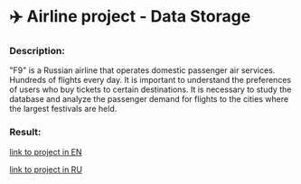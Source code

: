 # ✈️ Airline project - Data Storage

### Description:

"F9" is a Russian airline that operates domestic passenger air services. Hundreds of flights every day. It is important to understand the preferences of users who buy tickets to certain destinations. It is necessary to study the database and analyze the passenger demand for flights to the cities where the largest festivals are held.

### Result:

[link to project in EN](https://nbviewer.jupyter.org/github/MakarovMcom/Yandex.Practicum/blob/main/5.%20Airline%20Project/Airline_Project_en.ipynb)

[link to project in RU](https://nbviewer.jupyter.org/github/MakarovMcom/Yandex.Practicum/blob/main/5.%20Airline%20Project/Airline_Project_ru.ipynb)
